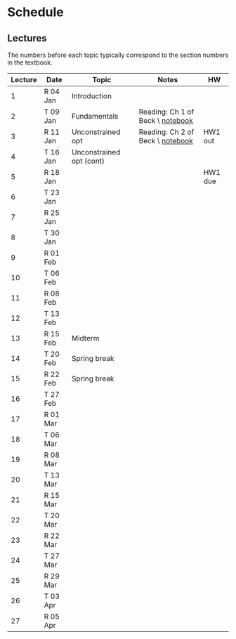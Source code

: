 # Schedule

## Lectures

The numbers before each topic typically correspond to the section numbers in the textbook.

| Lecture  | Date      | Topic    | Notes | HW |
| --       | --------- | -------- | ----- | -- |
|1         | R 04 Jan  | Introduction |       |    | 
|2         | T 09 Jan  | Fundamentals | Reading: Ch 1 of Beck \ [notebook](https://github.com/MPF-Optimization-Laboratory/cpsc406-T22017/blob/master/notebooks/09Jan.ipynb) | |
|3         | R 11 Jan  | Unconstrained opt         | Reading: Ch 2 of Beck \ [notebook](https://github.com/MPF-Optimization-Laboratory/cpsc406-T22017/blob/master/notebooks/11Jan.ipynb) | HW1 out  |
|4         | T 16 Jan  | Unconstrained opt (cont)  |      |   |
|5         | R 18 Jan  |          |      | HW1 due  |
|6         | T 23 Jan  |          |      |   |
|7         | R 25 Jan  |          |      |   |
|8         | T 30 Jan  |          |      |   |
|9         | R 01 Feb  |          |      |   |
|10        | T 06 Feb  |          |      |   |
|11        | R 08 Feb  |          |      |   |
|12        | T 13 Feb  |          |      |   |
|13        | R 15 Feb  |Midterm      |      |   |
|14        | T 20 Feb  |Spring break |      |   |
|15        | R 22 Feb  |Spring break |      |   |
|16        | T 27 Feb  |          |      |   |
|17        | R 01 Mar  |          |      |   |
|18        | T 06 Mar  |          |      |   |
|19        | R 08 Mar  |          |      |   |
|20        | T 13 Mar  |          |      |   |
|21        | R 15 Mar  |          |      |   |
|22        | T 20 Mar  |          |      |   |
|23        | R 22 Mar  |          |      |   |
|24        | T 27 Mar  |          |      |   |
|25        | R 29 Mar  |          |      |   |
|26        | T 03 Apr  |          |      |   |
|27        | R 05 Apr  |          |      |   |

